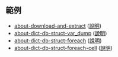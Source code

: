 

## 範例

* [about-download-and-extract](about-download-and-extract) ([說明](https://samwhelp.github.io/note-php-office-for-read-dict-db/main/#/about-download-and-extract))
* [about-dict-db-struct-var_dump](about-dict-db-struct-var_dump) ([說明](https://samwhelp.github.io/note-php-office-for-read-dict-db/main/#/about-dict-db-struct?id=var_dump))
* [about-dict-db-struct-foreach](about-dict-db-struct-foreach) ([說明](https://samwhelp.github.io/note-php-office-for-read-dict-db/main/#/about-dict-db-struct?id=foreach))
* [about-dict-db-struct-foreach-cell](about-dict-db-struct-foreach-cell) ([說明](https://samwhelp.github.io/note-php-office-for-read-dict-db/main/#/about-dict-db-struct?id=column))
